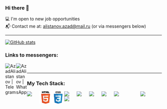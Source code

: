 ### Hi there 👋

💻   I'm open to new job opportunities<br>
📬   Contact me at: alistanov.azad@mail.ru (or via messengers below)

---
[![GitHub stats](https://github-readme-stats.vercel.app/api?username=AzadAlistanov&theme=dark&show_icons=true)](https://github.com/AzadAlistanov/)

### Links to messengers:

[<img align="left" alt="AzadAlistanov | Telegram" width="35px" src="https://img.icons8.com/fluency/48/000000/telegram-app.png" />][telegram]
[<img align="left" alt="AzadAlistanov | WhatsApp" width="35px" src="https://img.icons8.com/color/48/000000/whatsapp.png" />][whatsapp]
<br>

---
### My Tech Stack:
<img align="left" width="40px" src="https://img.icons8.com/color/48/000000/git.png"/>
<img align="left" width="40px" src="https://raw.githubusercontent.com/github/explore/80688e429a7d4ef2fca1e82350fe8e3517d3494d/topics/html/html.png" />
<img align="left" width="40px" src="https://raw.githubusercontent.com/github/explore/80688e429a7d4ef2fca1e82350fe8e3517d3494d/topics/css/css.png" />
<img align="left" width="40px" src="https://cdn.iconscout.com/icon/free/png-256/javascript-2752148-2284965.png" />
<img align="left" width="40px" src="https://d2908q01vomqb2.cloudfront.net/0716d9708d321ffb6a00818614779e779925365c/2020/12/11/ts-logo-512.png" />
<img align="left" width="40px" src="https://encrypted-tbn0.gstatic.com/images?q=tbn:ANd9GcRhxyQcRd6EYCxC7HI9cF7aqgyTTRNALPl6dA&usqp=CAU" />
<img align="left" width="40px" src="https://img.icons8.com/color/48/000000/redux.png"/>
<img align="left" width="85px" src="https://upload.wikimedia.org/wikipedia/commons/thumb/d/d9/Node.js_logo.svg/1200px-Node.js_logo.svg.png" />
<img align="left" width="40px" src="https://user-images.githubusercontent.com/24623425/36042969-f87531d4-0d8a-11e8-9dee-e87ab8c6a9e3.png" />
<img align="left" width="40px" src="https://encrypted-tbn0.gstatic.com/images?q=tbn:ANd9GcSKwTptG2fcxUHseXwhwHKcCSJRky8cR_BVazbBmhp675qwhU-1kNnymYwUhkytgBatgLo&usqp=CAU" />
<br>
<br>

[telegram]: https://t.me/alistanov
[whatsapp]: https://wa.me/79640164840
